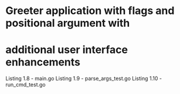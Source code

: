 # Greeter application with flags and positional argument with 
# additional user interface enhancements

Listing 1.8 - main.go
Listing 1.9 - parse_args_test.go
Listing 1.10 - run_cmd_test.go

